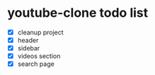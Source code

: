 # youtube-clone todo list

* [x] cleanup project
* [x] header
* [x] sidebar
* [x] videos section
* [x] search page